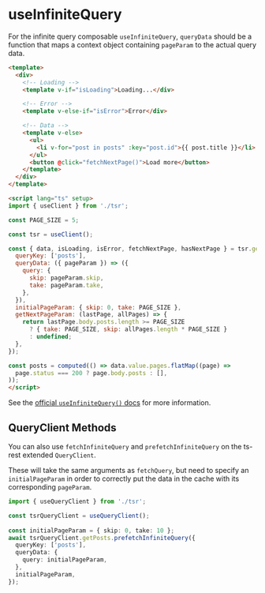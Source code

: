 # useInfiniteQuery

For the infinite query composable `useInfiniteQuery`, `queryData` should be a function that maps a context object containing `pageParam` to the actual query data.

```html
<template>
  <div>
    <!-- Loading -->
    <template v-if="isLoading">Loading...</div>

    <!-- Error -->
    <template v-else-if="isError">Error</div>

    <!-- Data -->
    <template v-else>
      <ul>
        <li v-for="post in posts" :key="post.id">{{ post.title }}</li>
      </ul>
      <button @click="fetchNextPage()">Load more</button>
    </template>
  </div>
</template>

<script lang="ts" setup>
import { useClient } from './tsr';

const PAGE_SIZE = 5;

const tsr = useClient();

const { data, isLoading, isError, fetchNextPage, hasNextPage } = tsr.getPosts.useInfiniteQuery({
  queryKey: ['posts'],
  queryData: ({ pageParam }) => ({
    query: {
      skip: pageParam.skip,
      take: pageParam.take,
    },
  }),
  initialPageParam: { skip: 0, take: PAGE_SIZE },
  getNextPageParam: (lastPage, allPages) => {
    return lastPage.body.posts.length >= PAGE_SIZE
      ? { take: PAGE_SIZE, skip: allPages.length * PAGE_SIZE }
      : undefined;
  },
});

const posts = computed(() => data.value.pages.flatMap((page) =>
  page.status === 200 ? page.body.posts : [],
));
</script>
```

See the [official `useInfiniteQuery()` docs](https://tanstack.com/query/v5/docs/framework/vue/reference/useInfiniteQuery) for more information.

## QueryClient Methods

You can also use `fetchInfiniteQuery` and `prefetchInfiniteQuery` on the ts-rest extended `QueryClient`.

These will take the same arguments as `fetchQuery`, but need to specify an `initialPageParam` in order to correctly put the data in the cache with its corresponding `pageParam`.

```ts
import { useQueryClient } from './tsr';

const tsrQueryClient = useQueryClient();
  
const initialPageParam = { skip: 0, take: 10 };
await tsrQueryClient.getPosts.prefetchInfiniteQuery({
  queryKey: ['posts'],
  queryData: {
    query: initialPageParam,
  },
  initialPageParam,
});
```
